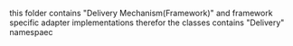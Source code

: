 this folder contains "Delivery Mechanism(Framework)" and framework specific adapter implementations
therefor the classes contains "Delivery" namespaec